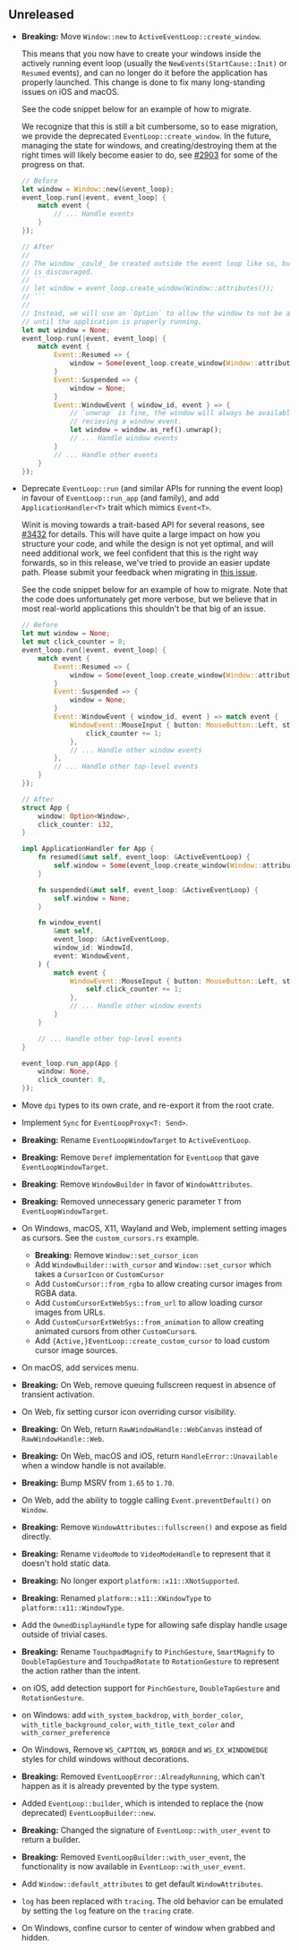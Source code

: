 ## Unreleased

- **Breaking:** Move `Window::new` to `ActiveEventLoop::create_window`.

    This means that you now have to create your windows inside the actively running event loop (usually the `NewEvents(StartCause::Init)` or `Resumed` events), and can no longer do it before the application has properly launched. This change is done to fix many long-standing issues on iOS and macOS.

    See the code snippet below for an example of how to migrate.

    We recognize that this is still a bit cumbersome, so to ease migration, we provide the deprecated `EventLoop::create_window`. In the future, managing the state for windows, and creating/destroying them at the right times will likely become easier to do, see [#2903](https://github.com/rust-windowing/winit/issues/2903) for some of the progress on that.
    ```rust
    // Before
    let window = Window::new(&event_loop);
    event_loop.run(|event, event_loop| {
        match event {
            // ... Handle events
        }
    });

    // After
    //
    // The window _could_ be created outside the event loop like so, but this
    // is discouraged.
    // ```
    // let window = event_loop.create_window(Window::attributes());
    // ```
    //
    // Instead, we will use an `Option` to allow the window to not be available
    // until the application is properly running.
    let mut window = None;
    event_loop.run(|event, event_loop| {
        match event {
            Event::Resumed => {
                window = Some(event_loop.create_window(Window::attributes()));
            }
            Event::Suspended => {
                window = None;
            }
            Event::WindowEvent { window_id, event } => {
                // `unwrap` is fine, the window will always be available when
                // recieving a window event.
                let window = window.as_ref().unwrap();
                // ... Handle window events
            }
            // ... Handle other events
        }
    });
    ```
- Deprecate `EventLoop::run` (and similar APIs for running the event loop) in favour of `EventLoop::run_app` (and family), and add `ApplicationHandler<T>` trait which mimics `Event<T>`.

    Winit is moving towards a trait-based API for several reasons, see [#3432](https://github.com/rust-windowing/winit/issues/3432) for details. This will have quite a large impact on how you structure your code, and while the design is not yet optimal, and will need additional work, we feel confident that this is the right way forwards, so in this release, we've tried to provide an easier update path. Please submit your feedback when migrating in [this issue](https://github.com/rust-windowing/winit/issues/TODO).

    See the code snippet below for an example of how to migrate. Note that the code does unfortunately get more verbose, but we believe that in most real-world applications this shouldn't be that big of an issue.

    ```rust
    // Before
    let mut window = None;
    let mut click_counter = 0;
    event_loop.run(|event, event_loop| {
        match event {
            Event::Resumed => {
                window = Some(event_loop.create_window(Window::attributes()));
            }
            Event::Suspended => {
                window = None;
            }
            Event::WindowEvent { window_id, event } => match event {
                WindowEvent::MouseInput { button: MouseButton::Left, state: ElementState::Pressed, .. } => {
                    click_counter += 1;
                },
                // ... Handle other window events
            },
            // ... Handle other top-level events
        }
    });

    // After
    struct App {
        window: Option<Window>,
        click_counter: i32,
    }

    impl ApplicationHandler for App {
        fn resumed(&mut self, event_loop: &ActiveEventLoop) {
            self.window = Some(event_loop.create_window(Window::attributes()));
        }

        fn suspended(&mut self, event_loop: &ActiveEventLoop) {
            self.window = None;
        }

        fn window_event(
            &mut self,
            event_loop: &ActiveEventLoop,
            window_id: WindowId,
            event: WindowEvent,
        ) {
            match event {
                WindowEvent::MouseInput { button: MouseButton::Left, state: ElementState::Pressed, .. } => {
                    self.click_counter += 1;
                },
                // ... Handle other window events
            }
        }

        // ... Handle other top-level events
    }

    event_loop.run_app(App {
        window: None,
        click_counter: 0,
    });
    ```
- Move `dpi` types to its own crate, and re-export it from the root crate.
- Implement `Sync` for `EventLoopProxy<T: Send>`.
- **Breaking:** Rename `EventLoopWindowTarget` to `ActiveEventLoop`.
- **Breaking:** Remove `Deref` implementation for `EventLoop` that gave `EventLoopWindowTarget`.
- **Breaking**: Remove `WindowBuilder` in favor of `WindowAttributes`.
- **Breaking:** Removed unnecessary generic parameter `T` from `EventLoopWindowTarget`.
- On Windows, macOS, X11, Wayland and Web, implement setting images as cursors. See the `custom_cursors.rs` example.
  - **Breaking:** Remove `Window::set_cursor_icon`
  - Add `WindowBuilder::with_cursor` and `Window::set_cursor` which takes a `CursorIcon` or `CustomCursor`
  - Add `CustomCursor::from_rgba` to allow creating cursor images from RGBA data.
  - Add `CustomCursorExtWebSys::from_url` to allow loading cursor images from URLs.
  - Add `CustomCursorExtWebSys::from_animation` to allow creating animated cursors from other `CustomCursor`s.
  - Add `{Active,}EventLoop::create_custom_cursor` to load custom cursor image sources.
- On macOS, add services menu.
- **Breaking:** On Web, remove queuing fullscreen request in absence of transient activation.
- On Web, fix setting cursor icon overriding cursor visibility.
- **Breaking:** On Web, return `RawWindowHandle::WebCanvas` instead of `RawWindowHandle::Web`.
- **Breaking:** On Web, macOS and iOS, return `HandleError::Unavailable` when a window handle is not available.
- **Breaking:** Bump MSRV from `1.65` to `1.70`.
- On Web, add the ability to toggle calling `Event.preventDefault()` on `Window`.
- **Breaking:** Remove `WindowAttributes::fullscreen()` and expose as field directly.
- **Breaking:** Rename `VideoMode` to `VideoModeHandle` to represent that it doesn't hold static data.
- **Breaking:** No longer export `platform::x11::XNotSupported`.
- **Breaking:** Renamed `platform::x11::XWindowType` to `platform::x11::WindowType`.
- Add the `OwnedDisplayHandle` type for allowing safe display handle usage outside of trivial cases.
- **Breaking:** Rename `TouchpadMagnify` to `PinchGesture`, `SmartMagnify` to `DoubleTapGesture` and `TouchpadRotate` to `RotationGesture` to represent the action rather than the intent.
- on iOS, add detection support for `PinchGesture`, `DoubleTapGesture` and `RotationGesture`.
- on Windows: add `with_system_backdrop`, `with_border_color`, `with_title_background_color`, `with_title_text_color` and `with_corner_preference`
- On Windows, Remove `WS_CAPTION`, `WS_BORDER` and `WS_EX_WINDOWEDGE` styles for child windows without decorations.
- **Breaking:** Removed `EventLoopError::AlreadyRunning`, which can't happen as it is already prevented by the type system.
- Added `EventLoop::builder`, which is intended to replace the (now deprecated) `EventLoopBuilder::new`.
- **Breaking:** Changed the signature of `EventLoop::with_user_event` to return a builder.
- **Breaking:** Removed `EventLoopBuilder::with_user_event`, the functionality is now available in `EventLoop::with_user_event`.
- Add `Window::default_attributes` to get default `WindowAttributes`.
- `log` has been replaced with `tracing`. The old behavior can be emulated by setting the `log` feature on the `tracing` crate.
- On Windows, confine cursor to center of window when grabbed and hidden.
